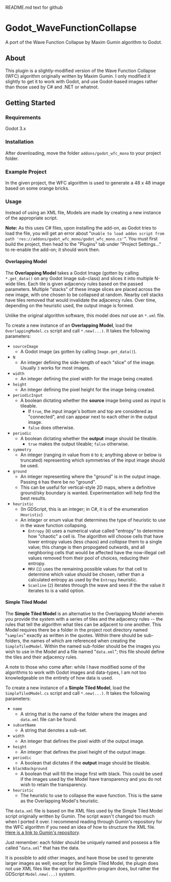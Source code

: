 README.md text for github

# Godot_WaveFunctionCollapse
A port of the Wave Function Collapse by Maxim Gumin algorithm to Godot.

## About
This plugin is a slightly-modified version of the Wave Function Collapse (WFC) algorithm originally written by Maxim Gumin. I only modified it slightly to get it to work with Godot, and use Godot-based images rather than those used by C# and .NET or whatnot.

## Getting Started

### Requirements
Godot 3.x

### Installation
After downloading, move the folder `addons/godot_wfc_mono` to your project folder.

### Example Project
In the given project, the WFC algorithm is used to generate a 48 x 48 image based on some orange bricks.

### Usage

Instead of using an XML file, Models are made by creating a new instance of the appropriate script.

**Note:** As this uses C# files, upon installing the add-on, as Godot tries to load the file, you will get an error about "`Unable to load addon script from path 'res://addons/godot_wfc_mono/godot_wfc_mono.cs'`". You must first build the project, then head to the "Plugins" tab under "Project Settings..." to re-enable the add-on; it should work then.

#### Overlapping Model

The **Overlapping Model** takes a Godot Image (gotten by calling `*.get_data()` on any Godot Image sub-class) and slices it into multiple N-wide tiles. Each tile is given adjacency rules based on the passed parameters. Multiple "stacks" of these image slices are placed across the new image, with one chosen to be collapsed at random. Nearby cell stacks have tiles removed that would invalidate the adjacency rules. Over time, depending on the heuristic used, the output image is formed.

Unlike the original algorithm software, this model does *not* use an `*.xml` file.

To create a new instance of an **Overlapping Model**, load the `OverlappingModel.cs` script and call `*.new(...)`. It takes the following parameters:
- `sourceImage`
  - A Godot image (as gotten by calling `Image.get_data()`).
- `N`
  - An integer defining the side-length of each "slice" of the image. Usually `3` works for most images.
- `width`
  - An integer defining the pixel width for the image being created.
- `height`
  - An integer defining the pixel height for the image being created.
- `periodicInput`
  - A boolean dictating whether the **source** image being used as input is tileable.
    - If `true`, the input image's bottom and top are considered as "connected", and can appear next to each other in the output image.
    - `false` does otherwise.
- `periodic`
  - A boolean dictating whether the **output** image should be tileable.
    - `true` makes the output tileable; `false` otherwise.
- `symmetry`
  - An integer (ranging in value from `0` to `8`; anything above or below is truncated) representing which symmetries of the input image should be used.
- `ground`
  - An integer representing where the "ground" is in the output image. Passing `0` has there be no "ground".
  - This can be useful for vertical-style 2D maps, where a definitive ground/sky boundary is wanted. Experimentation will help find the best results.
- `heuristic`
  - (In GDScript, this is an integer; in C#, it is of the enumeration `Heuristic`)
  - An integer or enum value that determines the type of heuristic to use in the wave function collapsing.
    - `Entropy` (`0`) uses a numerical value called "entropy" to determine how "chaotic" a cell is. The algorithm will choose cells that have lower entropy values (less chaos) and _collapse_ them to a single value; this change is then propogated outwards, and all neighboring cells that would be affected have the now-illegal cell values removed from their pool of choices, reducing their entropy.
    - `MRV` (`1`) uses the remaining possible values for that cell to determine which value should be chosen, rather than a calculated entropy as used by the `Entropy` heuristic.
    - `Scanline` (`2`) iterates through the wave and sees if the the value it iterates to is a valid option.

#### Simple Tiled Model

The **Simple Tiled Model** is an alternative to the Overlapping Model wherein you provide the system with a series of tiles and the adjacency rules -- the rules that tell the algorithm what tiles can be adjacent to one another. This Model requires there be a folder in the project root directory named "`samples`" exactly as written in the quotes. Within there should be sub-folders, the names of which are referenced when creating the `SimpleTiledModel`. Within the named sub-folder should be the images you wish to use in the Model and a file named "`data.xml`"; this file should define the tiles and their adjacency rules.

A note to those who come after: while I have modified some of the algorithms to work with Godot images and data-types, I am not too knowledgeable on the entirety of how data is used. 

To create a new instance of a **Simple Tiled Model**, load the `SimpleTiledModel.cs` script and call `*.new(...)`. It takes the following parameters:
- `name`
  - A string that is the name of the folder where the images and `data.xml` file can be found.
- `subsetName`
  - A string that denotes a sub-set.
- `width`
  - An integer that defines the pixel width of the output image.
- `height`
  - An integer that defines the pixel height of the output image.
- `periodic`
  - A boolean that dictates if the **output** image should be tileable.
- `blackBackground`
  - A boolean that will fill the image first with black. This could be used if the images used by the Model have transparency and you do not wish to retain the transparency.
- `heuristic`
  - The heuristic to use to collapse the wave function. This is the same as the Overlapping Model's heuristic.

The `data.xml` file is based on the XML files used by the Simple Tiled Model script originally written by Gumin. The script wasn't changed too much when I ported it over. I recommend reading through Gumin's repository for the WFC algorithm if you need an idea of how to structure the XML file. [Here is a link to Gumin's repository](https://github.com/mxgmn/WaveFunctionCollapse).

Just remember: each folder should be uniquely named and possess a file called "`data.xml`" that has the data.

It is possible to add other images, and have those be used to generate larger images as well; except for the Simple Tiled Model, the plugin does not use XML files like the original algorithm-program does, but rather the GDScript `Model.new(...)` system.

